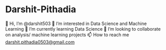 # Darshit-Pithadia
👋 Hi, I’m @darshit503
👀 I’m interested in Data Science and Machine Learning
🌱 I’m currently learning Data Science
💞️ I’m looking to collaborate on analysis/ machine learning projects
📫 How to reach me darshit.pithadia0503@gmail.com
